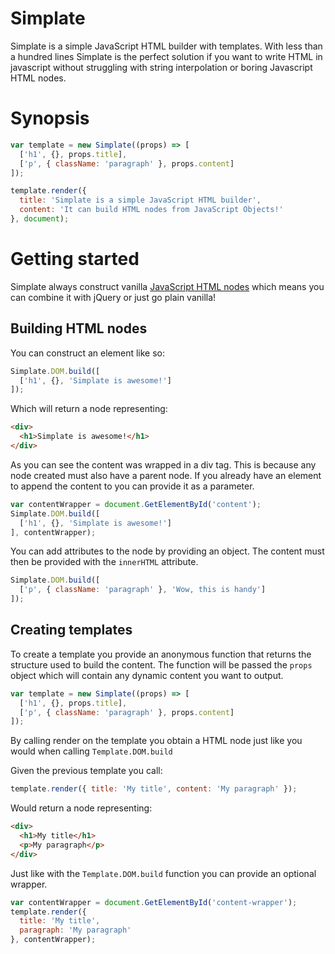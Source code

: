 # Simplate
Simplate is a simple JavaScript HTML builder with templates. With less than a hundred lines Simplate is the perfect solution if you want to write HTML in javascript without struggling with string interpolation or boring Javascript HTML nodes.

# Synopsis
```JavaScript
var template = new Simplate((props) => [
  ['h1', {}, props.title],
  ['p', { className: 'paragraph' }, props.content]
]);

template.render({
  title: 'Simplate is a simple JavaScript HTML builder',
  content: 'It can build HTML nodes from JavaScript Objects!'
}, document);
```

# Getting started
Simplate always construct vanilla [JavaScript HTML nodes](https://www.w3schools.com/js/js_htmldom_nodes.asp) which means
you can combine it with jQuery or just go plain vanilla!

## Building HTML nodes
You can construct an element like so:
```JavaScript
Simplate.DOM.build([
  ['h1', {}, 'Simplate is awesome!']
]);
```

Which will return a node representing:
```HTML
<div>
  <h1>Simplate is awesome!</h1>
</div>
```

As you can see the content was wrapped in a div tag.
This is because any node created must also have a parent node.
If you already have an element to append the content to you can provide it
as a parameter.

```JavaScript
var contentWrapper = document.GetElementById('content');
Simplate.DOM.build([
  ['h1', {}, 'Simplate is awesome!']
], contentWrapper);
```

You can add attributes to the node by providing an object.
The content must then be provided with the `innerHTML` attribute.
```JavaScript
Simplate.DOM.build([
  ['p', { className: 'paragraph' }, 'Wow, this is handy']
]);
```

## Creating templates
To create a template you provide an anonymous function that returns the structure used to build the content. The function will be passed the `props` object which will contain any dynamic content you want to output.
```JavaScript
var template = new Simplate((props) => [
  ['h1', {}, props.title],
  ['p', { className: 'paragraph' }, props.content]
]);
```

By calling render on the template you obtain a HTML node just like you would when calling `Template.DOM.build`

Given the previous template you call:
```JavaScript
template.render({ title: 'My title', content: 'My paragraph' });
```

Would return a node representing:
```HTML
<div>
  <h1>My title</h1>
  <p>My paragraph</p>
</div>
```

Just like with the `Template.DOM.build` function you can provide an optional wrapper.
```JavaScript
var contentWrapper = document.GetElementById('content-wrapper');
template.render({
  title: 'My title',
  paragraph: 'My paragraph'
}, contentWrapper);
```
